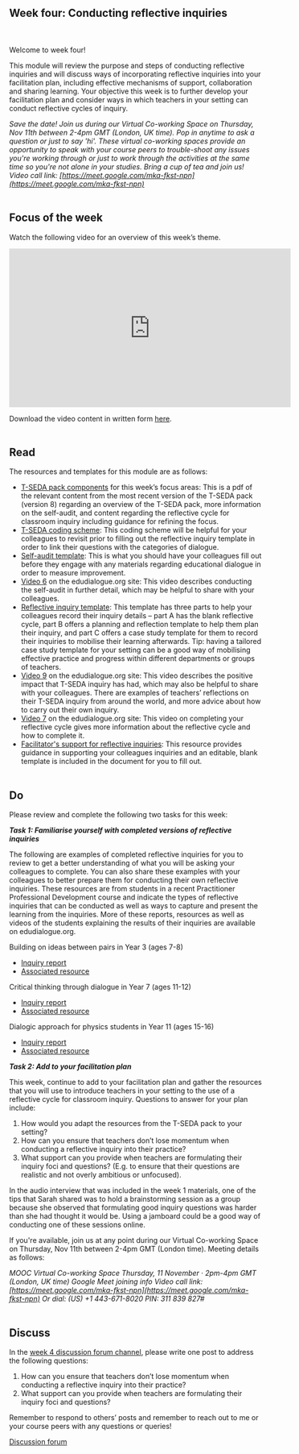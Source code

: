 ## Week four: Conducting reflective inquiries
<br/><br/>
Welcome to week four!

This module will review the purpose and steps of conducting reflective inquiries and will discuss ways of incorporating reflective inquiries into your facilitation plan, including effective mechanisms of support, collaboration and sharing learning. Your objective this week is to further develop your facilitation plan and consider ways in which teachers in your setting can conduct reflective cycles of inquiry.

_Save the date! Join us during our Virtual Co-working Space on Thursday, Nov 11th between 2-4pm GMT (London, UK time). Pop in anytime to ask a question or just to say 'hi'. These virtual co-working spaces provide an opportunity to speak with your course peers to trouble-shoot any issues you're working through or just to work through the activities at the same time so you're not alone in your studies. Bring a cup of tea and join us! Video call link: [https://meet.google.com/mka-fkst-npn](https://meet.google.com/mka-fkst-npn)_
<br/><br/>
## Focus of the week

Watch the following video for an overview of this week’s theme.

<iframe width="560" height="315" src="https://www.youtube.com/embed/XTduAKjWJzY" title="YouTube video player" frameborder="0" allow="accelerometer; autoplay; clipboard-write; encrypted-media; gyroscope; picture-in-picture" allowfullscreen></iframe>

Download the video content in written form [here](https://mbrugha.github.io/course-in-a-box/img/Wk4_video_content.pdf).
<br/><br/>
## Read
The resources and templates for this module are as follows:
* [T-SEDA pack components](https://mbrugha.github.io/course-in-a-box/img/TSEDA_resources_wk3.pdf) for this week’s focus areas: This is a pdf of the relevant content from the most recent version of the T-SEDA pack (version 8) regarding an overview of the T-SEDA pack, more information on the self-audit, and content regarding the reflective cycle for classroom inquiry including guidance for refining the focus.
* [T-SEDA coding scheme](https://mbrugha.github.io/course-in-a-box/img/TSEDA_coding_scheme.png): This coding scheme will be helpful for your colleagues to revisit prior to filling out the reflective inquiry template in order to link their questions with the categories of dialogue.
* [Self-audit template](https://mbrugha.github.io/course-in-a-box/img/TSEDA_selfaudit.doc): This is what you should have your colleagues fill out before they engage with any materials regarding educational dialogue in order to measure improvement. 
* [Video 6](https://www.edudialogue.org/resources/introductory-video-series/collection-2/#video6) on the edudialogue.org site: This video describes conducting the self-audit in further detail, which may be helpful to share with your colleagues.
* [Reflective inquiry template](https://mbrugha.github.io/course-in-a-box/img/TSEDA_reflective_cycle.doc): This template has three parts to help your colleagues record their inquiry details – part A has the blank reflective cycle, part B offers a planning and reflection template to help them plan their inquiry, and part C offers a case study template for them to record their inquiries to mobilise their learning afterwards. Tip: having a tailored case study template for your setting can be a good way of mobilising effective practice and progress within different departments or groups of teachers.
* [Video 9](https://www.edudialogue.org/resources/introductory-video-series/collection-2/#video9) on the edudialogue.org site: This video describes the positive impact that T-SEDA inquiry has had, which may also be helpful to share with your colleagues. There are examples of teachers’ reflections on their T-SEDA inquiry from around the world, and more advice about how to carry out their own inquiry.
* [Video 7](https://www.edudialogue.org/resources/introductory-video-series/collection-2/#video7) on the edudialogue.org site: This video on completing your reflective cycle gives more information about the reflective cycle and how to complete it.
* [Facilitator's support for reflective inquiries](https://mbrugha.github.io/course-in-a-box/img/Facilitator_resource2.docx): This resource provides guidance in supporting your colleagues inquiries and an editable, blank template is included in the document for you to fill out. 
<br/><br/>
## Do
Please review and complete the following two tasks for this week:

_**Task 1: Familiarise yourself with completed versions of reflective inquiries**_

The following are examples of completed reflective inquiries for you to review to get a better understanding of what you will be asking your colleagues to complete. You can also share these examples with your colleagues to better prepare them for conducting their own reflective inquiries. These resources are from students in a recent Practitioner Professional Development course and indicate the types of reflective inquiries that can be conducted as well as ways to capture and present the learning from the inquiries. More of these reports, resources as well as videos of the students explaining the results of their inquiries are available on edudialogue.org.

Building on ideas between pairs in Year 3 (ages 7-8)
* [Inquiry report](https://mbrugha.github.io/course-in-a-box/img/Building_on_ideas_year3_report.pdf) 
* [Associated resource](https://mbrugha.github.io/course-in-a-box/img/Building_on_ideas_year3_resource.pdf) 

Critical thinking through dialogue in Year 7 (ages 11-12)
* [Inquiry report](https://mbrugha.github.io/course-in-a-box/img/Critical_thinking_years7and8_report.pdf) 
* [Associated resource](https://mbrugha.github.io/course-in-a-box/img/Critical_thinking_years7and8_resource.pdf) 

Dialogic approach for physics students in Year 11 (ages 15-16)
* [Inquiry report](https://mbrugha.github.io/course-in-a-box/img/Physics_year11_report.pdf) 
* [Associated resource](https://mbrugha.github.io/course-in-a-box/img/Physics_year11_resource.pdf)

_**Task 2: Add to your facilitation plan**_

This week, continue to add to your facilitation plan and gather the resources that you will use to introduce teachers in your setting to the use of a reflective cycle for classroom inquiry. Questions to answer for your plan include:
1. How would you adapt the resources from the T-SEDA pack to your setting?
2. How can you ensure that teachers don’t lose momentum when conducting a reflective inquiry into their practice?
3. What support can you provide when teachers are formulating their inquiry foci and questions? (E.g. to ensure that their questions are realistic and not overly ambitious or unfocused).

In the audio interview that was included in the week 1 materials, one of the tips that Sarah shared was to hold a brainstorming session as a group because she observed that formulating good inquiry questions was harder than she had thought it would be. Using a jamboard could be a good way of conducting one of these sessions online.

If you're available, join us at any point during our Virtual Co-working Space on Thursday, Nov 11th between 2-4pm GMT (London time). Meeting details as follows:

_MOOC Virtual Co-working Space
Thursday, 11 November · 2pm-4pm GMT (London, UK time)
Google Meet joining info
Video call link: [https://meet.google.com/mka-fkst-npn](https://meet.google.com/mka-fkst-npn)
Or dial: ‪(US) +1 443-671-8020‬ PIN: ‪311 839 827‬#_
<br/><br/>
## Discuss
In the [week 4 discussion forum channel](https://www.edudialogue.org/forum/mooc-for-facilitators/week-four-conducting-reflective-inquiries/), please write one post to address the following questions:

1.	How can you ensure that teachers don’t lose momentum when conducting a reflective inquiry into their practice?
2.	What support can you provide when teachers are formulating their inquiry foci and questions?

Remember to respond to others’ posts and remember to reach out to me or your course peers with any questions or queries!

<a class="btn btn-primary" href="https://www.edudialogue.org/forum/mooc-for-facilitators/"><i class="fa fa-home"></i> Discussion forum</a>
